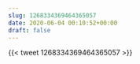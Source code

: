 ```yaml
---
slug: 1268334369464365057
date: 2020-06-04 00:10:52+00:00
draft: false
---
```


{{< tweet 1268334369464365057 >}}
